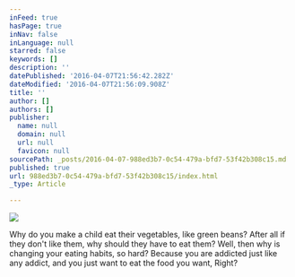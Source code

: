 ```yaml
---
inFeed: true
hasPage: true
inNav: false
inLanguage: null
starred: false
keywords: []
description: ''
datePublished: '2016-04-07T21:56:42.282Z'
dateModified: '2016-04-07T21:56:09.908Z'
title: ''
author: []
authors: []
publisher:
  name: null
  domain: null
  url: null
  favicon: null
sourcePath: _posts/2016-04-07-988ed3b7-0c54-479a-bfd7-53f42b308c15.md
published: true
url: 988ed3b7-0c54-479a-bfd7-53f42b308c15/index.html
_type: Article

---
```

![](https://the-grid-user-content.s3-us-west-2.amazonaws.com/81ee133f-df09-41bc-a6d4-2a6b477c5177.jpg)

Why do you make a child eat their vegetables, like green beans? After all if they don't like them, why should they have to eat them?  Well, then why is changing your eating habits, so hard?  Because you are addicted just like any addict, and you just want to eat the food you want, Right?